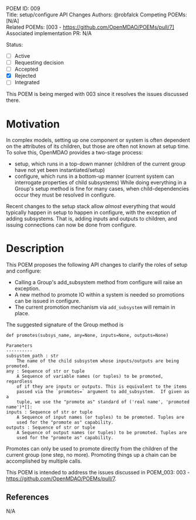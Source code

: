 POEM ID: 009  
Title: setup/configure API Changes
Authors: @robfalck
Competing POEMs: [N/A]  
Related POEMs: [003 - https://github.com/OpenMDAO/POEMs/pull/7]  
Associated implementation PR: N/A

Status:

- [ ] Active
- [ ] Requesting decision
- [ ] Accepted
- [x] Rejected
- [ ] Integrated

This POEM is being merged with 003 since it resolves the issues discussed there.

Motivation
==========
In complex models, setting up one component or system is often dependent
on the attributes of its children, but those are often not known at setup time.
To solve this, OpenMDAO provides a two-stage process:
  -  setup, which runs in a top-down manner (children of the current group have not yet been instantiated/setup)
  -  configure, which runs in a bottom-up manner (current system can interrogate properties of child subsystems)
While doing everything in a Group's setup method is fine for many cases, when
child-dependencies occur they must be resolved in configure.

Recent changes to the setup stack allow _almost_ everything that would typically
happen in setup to happen in configure, with the exception of adding subsystems.
That is, adding inputs and outputs to children, and issuing connections can now be done from configure.

Description
===========

This POEM proposes the following API changes to clarify the roles of setup and configure:
 - Calling a Group's add_subsystem method from configure will raise an exception.
 - A new method to promote IO within a system is needed so promotions can be issued in configure.
 - The current promotion mechanism via `add_subsystem` will remain in place.

The suggested signature of the Group method is

```
def promotes(subsys_name, any=None, inputs=None, outputs=None)

Parameters
----------
subsystem_path : str
    The name of the child subsystem whose inputs/outputs are being promoted.
any : Sequence of str or tuple
    A Sequence of variable names (or tuples) to be promoted, regardless 
    of if they are inputs or outputs. This is equivalent to the items 
    passed via the `promotes=` argument to add_subsystem.  If given as a
    tuple, we use the "promote as" standard of ('real name', 'promoted name')*[]: 
inputs : Sequence of str or tuple
    A Sequence of input names (or tuples) to be promoted. Tuples are
    used for the "promote as" capability.
outputs : Sequence of str or tuple
    A Sequence of output names (or tuples) to be promoted. Tuples are
    used for the "promote as" capability.
```

Promotes can only be used to promote directly from the children of the current
group (one step, no more).  Promoting things up a chain can be accomplished
by multiple calls.

This POEM is intended to address the issues discussed in POEM_003:  003 - https://github.com/OpenMDAO/POEMs/pull/7.

References
----------

N/A

